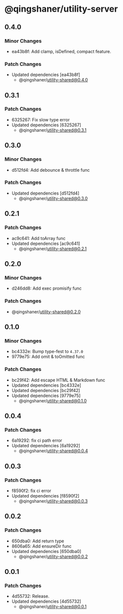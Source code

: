 # @qingshaner/utility-server

## 0.4.0

### Minor Changes

- ea43b8f: Add clamp, isDefined, compact feature.

### Patch Changes

- Updated dependencies [ea43b8f]
  - @qingshaner/utility-shared@0.4.0

## 0.3.1

### Patch Changes

- 6325267: Fix slow type error
- Updated dependencies [6325267]
  - @qingshaner/utility-shared@0.3.1

## 0.3.0

### Minor Changes

- d512fd4: Add debounce & throttle func

### Patch Changes

- Updated dependencies [d512fd4]
  - @qingshaner/utility-shared@0.3.0

## 0.2.1

### Patch Changes

- ac9c641: Add toArray func
- Updated dependencies [ac9c641]
  - @qingshaner/utility-shared@0.2.1

## 0.2.0

### Minor Changes

- d246dd8: Add exec promisify func

### Patch Changes

- @qingshaner/utility-shared@0.2.0

## 0.1.0

### Minor Changes

- bc4332e: Bump type-fest to `4.37.0`
- 9779e75: Add omit & toOmitted func

### Patch Changes

- bc29f42: Add escape HTML & Markdown func
- Updated dependencies [bc4332e]
- Updated dependencies [bc29f42]
- Updated dependencies [9779e75]
  - @qingshaner/utility-shared@0.1.0

## 0.0.4

### Patch Changes

- 6a19292: fix ci path error
- Updated dependencies [6a19292]
  - @qingshaner/utility-shared@0.0.4

## 0.0.3

### Patch Changes

- f8590f2: fix ci error
- Updated dependencies [f8590f2]
  - @qingshaner/utility-shared@0.0.3

## 0.0.2

### Patch Changes

- 650dba0: Add return type
- 8606a65: Add ensureDir func
- Updated dependencies [650dba0]
  - @qingshaner/utility-shared@0.0.2

## 0.0.1

### Patch Changes

- 4d55732: Release.
- Updated dependencies [4d55732]
  - @qingshaner/utility-shared@0.0.1
